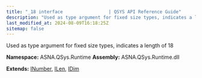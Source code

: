 ```yaml
---
title: "_18 interface                 | QSYS API Reference Guide"
description: "Used as type argument for fixed size types, indicates a length of 18  "
last_modified_at: 2024-08-09T16:18:25Z
sitemap: false
---
```


Used as type argument for fixed size types, indicates a length of 18 

**Namespace:** ASNA.QSys.Runtime
**Assembly:** ASNA.QSys.Runtime.dll

**Extends:** [INumber](/reference/runtime/qsys-runtime/i-number.html), [ILen](/reference/runtime/qsys-runtime/i-len.html), [IDim](/reference/runtime/qsys-runtime/i-dim.html)
<br>
<br>
